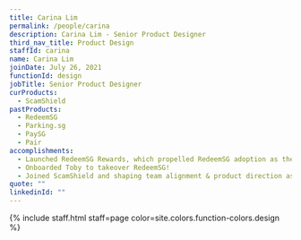 ```yaml
---
title: Carina Lim
permalink: /people/carina
description: Carina Lim - Senior Product Designer
third_nav_title: Product Design
staffId: carina
name: Carina Lim
joinDate: July 26, 2021
functionId: design
jobTitle: Senior Product Designer
curProducts:
  - ScamShield
pastProducts:
  - RedeemSG
  - Parking.sg
  - PaySG
  - Pair
accomplishments:
  - Launched RedeemSG Rewards, which propelled RedeemSG adoption as the product continues to scale 1-100
  - Onboarded Toby to takeover RedeemSG!
  - Joined ScamShield and shaping team alignment & product direction as we move from 1-0-1
quote: ""
linkedinId: ""
---
```


{% include staff.html staff=page color=site.colors.function-colors.design %}
